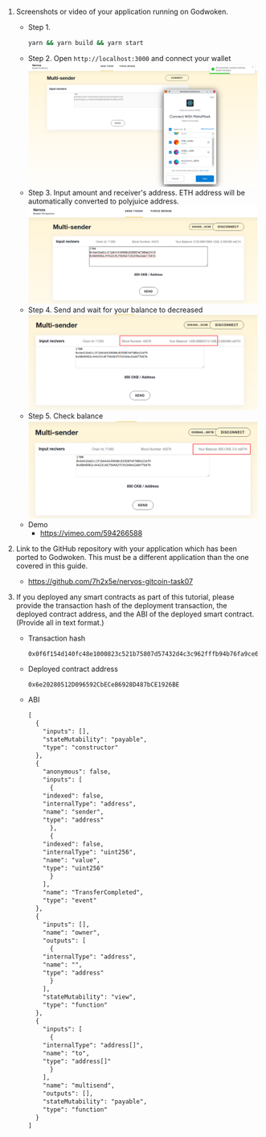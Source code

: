 1. Screenshots or video of your application running on Godwoken.
	- Step 1.
		```bash
		yarn && yarn build && yarn start
		```
	- Step 2. Open `http://localhost:3000` and connect your wallet
		![p1](./task07-01.png)
	- Step 3. Input amount and receiver's address. ETH address will be automatically converted to polyjuice address.
		![p2](./task07-02.png)
	- Step 4. Send and wait for your balance to decreased
		![p3](./task07-03.png)
	- Step 5. Check balance
		![p4](./task07-04.png)
	- Demo
		- https://vimeo.com/594266588

2. Link to the GitHub repository with your application which has been ported to Godwoken. This must be a different application than the one covered in this guide.
	- https://github.com/7h2x5e/nervos-gitcoin-task07

3. If you deployed any smart contracts as part of this tutorial, please provide the transaction hash of the deployment transaction, the deployed contract address, and the ABI of the deployed smart contract. (Provide all in text format.)
	- Transaction hash
		```
		0x0f6f154d140fc48e1000823c521b75807d57432d4c3c962fffb94b76fa9ce611
		```
	- Deployed contract address
		```
		0x6e20280512D096592CbECeB6928D487bCE1926BE
		```
	- ABI
		```
		[
		  {
		    "inputs": [],
		    "stateMutability": "payable",
		    "type": "constructor"
		  },
		  {
		    "anonymous": false,
		    "inputs": [
		      {
			"indexed": false,
			"internalType": "address",
			"name": "sender",
			"type": "address"
		      },
		      {
			"indexed": false,
			"internalType": "uint256",
			"name": "value",
			"type": "uint256"
		      }
		    ],
		    "name": "TransferCompleted",
		    "type": "event"
		  },
		  {
		    "inputs": [],
		    "name": "owner",
		    "outputs": [
		      {
			"internalType": "address",
			"name": "",
			"type": "address"
		      }
		    ],
		    "stateMutability": "view",
		    "type": "function"
		  },
		  {
		    "inputs": [
		      {
			"internalType": "address[]",
			"name": "to",
			"type": "address[]"
		      }
		    ],
		    "name": "multisend",
		    "outputs": [],
		    "stateMutability": "payable",
		    "type": "function"
		  }
		]
		```
